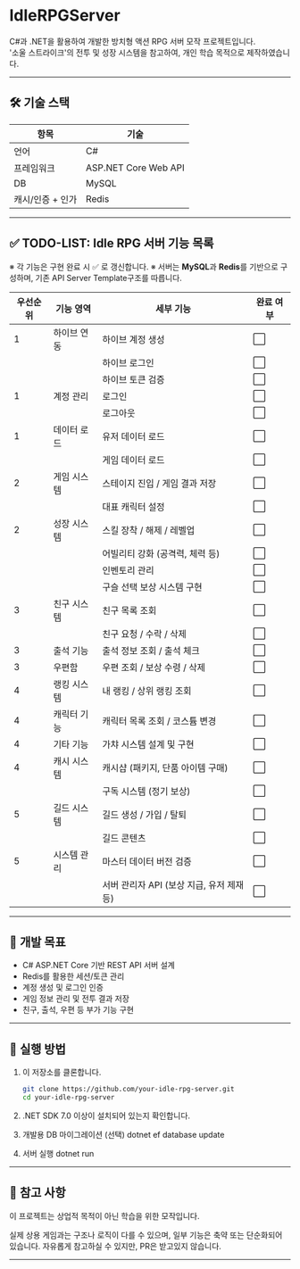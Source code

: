 # IdleRPGServer

C#과 .NET을 활용하여 개발한 방치형 액션 RPG 서버 모작 프로젝트입니다.  
'소울 스트라이크'의 전투 및 성장 시스템을 참고하여, 개인 학습 목적으로 제작하였습니다.

---

## 🛠 기술 스택

| 항목 | 기술 |
|------|------|
| 언어 | C# |
| 프레임워크 | ASP.NET Core Web API |
| DB | MySQL|
| 캐시/인증 + 인가 | Redis |
---


## ✅ TODO-LIST: Idle RPG 서버 기능 목록

※ 각 기능은 구현 완료 시 ✅ 로 갱신합니다.
※ 서버는 **MySQL**과 **Redis**를 기반으로 구성하며, 기존 API Server Template구조를 따릅니다.

| 우선순위 | 기능 영역       | 세부 기능                           | 완료 여부 |
|----------|----------------|------------------------------------|-----------|
| 1        | 하이브 연동     | 하이브 계정 생성                      | ⬜         |
|          |                | 하이브 로그인                        | ⬜         |
|          |                | 하이브 토큰 검증                     | ⬜         |
| 1        | 계정 관리       | 로그인                              | ⬜         |
|          |                | 로그아웃                             | ⬜         |
| 1        | 데이터 로드     | 유저 데이터 로드                      | ⬜         |
|          |                | 게임 데이터 로드                      | ⬜         |
| 2        | 게임 시스템     | 스테이지 진입 / 게임 결과 저장           | ⬜         |
|          |                | 대표 캐릭터 설정                       | ⬜         |
| 2        | 성장 시스템     | 스킬 장착 / 해제 / 레벨업                | ⬜         |
|          |                | 어빌리티 강화 (공격력, 체력 등)          | ⬜         |
|          |                | 인벤토리 관리                         | ⬜         |
|          |                | 구슬 선택 보상 시스템 구현               | ⬜         |
| 3        | 친구 시스템     | 친구 목록 조회                         | ⬜         |
|          |                | 친구 요청 / 수락 / 삭제                 | ⬜         |
| 3        | 출석 기능       | 출석 정보 조회 / 출석 체크               | ⬜         |
| 3        | 우편함          | 우편 조회 / 보상 수령 / 삭제              | ⬜         |
| 4        | 랭킹 시스템     | 내 랭킹 / 상위 랭킹 조회                  | ⬜         |
| 4        | 캐릭터 기능     | 캐릭터 목록 조회 / 코스튬 변경             | ⬜         |
| 4        | 기타 기능       | 가챠 시스템 설계 및 구현                  | ⬜         |
| 4        | 캐시 시스템      | 캐시샵 (패키지, 단품 아이템 구매)          | ⬜         |
|          |                | 구독 시스템 (정기 보상)                  | ⬜         |
| 5        | 길드 시스템     | 길드 생성 / 가입 / 탈퇴                   | ⬜         |
|          |                | 길드 콘텐츠                                    | ⬜         |
| 5        | 시스템 관리     | 마스터 데이터 버전 검증                   | ⬜         |
|          |                | 서버 관리자 API (보상 지급, 유저 제재 등) | ⬜         |


---



## 📌 개발 목표

- C# ASP.NET Core 기반 REST API 서버 설계
- Redis를 활용한 세션/토큰 관리
- 계정 생성 및 로그인 인증
- 게임 정보 관리 및 전투 결과 저장
- 친구, 출석, 우편 등 부가 기능 구현

---

## 🚀 실행 방법

1. 이 저장소를 클론합니다.
   ```bash
   git clone https://github.com/your-idle-rpg-server.git
   cd your-idle-rpg-server
2. .NET SDK 7.0 이상이 설치되어 있는지 확인합니다.

3. 개발용 DB 마이그레이션 (선택)
dotnet ef database update

4. 서버 실행
dotnet run


---


## 📎 참고 사항
이 프로젝트는 상업적 목적이 아닌 학습을 위한 모작입니다.

실제 상용 게임과는 구조나 로직이 다를 수 있으며, 일부 기능은 축약 또는 단순화되어 있습니다.
자유롭게 참고하실 수 있지만, PR은 받고있지 않습니다.

---

